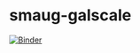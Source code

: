# smaug-galscale

[![Binder](https://mybinder.org/badge.svg)](https://mybinder.org/v2/gh/huchiayu/smaug-galscale/master)
